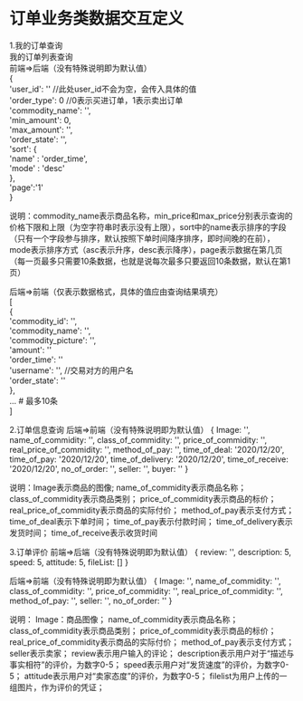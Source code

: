 # 订单业务类数据交互定义  
1.我的订单查询  
我的订单列表查询  
前端=>后端（没有特殊说明即为默认值）  
{  
    'user_id': '' //此处user_id不会为空，会传入具体的值  
    'order_type': 0 //0表示买进订单，1表示卖出订单  
    'commodity_name': '',  
    'min_amount': 0,  
    'max_amount': '',  
    'order_state': '',  
    'sort': {  
        'name' : 'order_time',  
        'mode' : 'desc'  
    },  
    'page':'1'  
}  
  
说明：commodity_name表示商品名称，min_price和max_price分别表示查询的价格下限和上限（为空字符串时表示没有上限），sort中的name表示排序的字段（只有一个字段参与排序，默认按照下单时间降序排序，即时间晚的在前），mode表示排序方式（asc表示升序，desc表示降序），page表示数据在第几页（每一页最多只需要10条数据，也就是说每次最多只要返回10条数据，默认在第1页）  
  
后端=>前端（仅表示数据格式，具体的值应由查询结果填充）  
[  
    {  
        'commodity_id': '',  
        'commodity_name': '',  
        'commodity_picture': '',  
        'amount': ''  
        'order_time': ''  
        'username': '', //交易对方的用户名  
        'order_state': ''  
    },  
    ... # 最多10条  
]  


2.订单信息查询
后端=>前端（没有特殊说明即为默认值）
{
    Image: '',
    name_of_commidity: '',
    class_of_commidity: '',
    price_of_commidity: '',
    real_price_of_commidity: '',
    method_of_pay: '',
    time_of_deal: '2020/12/20',
    time_of_pay: '2020/12/20',
    time_of_delivery: '2020/12/20',
    time_of_receive: '2020/12/20',
    no_of_order: '',
    seller: '',
    buyer: ''
}

说明：Image表示商品的图像;
      name_of_commidity表示商品名称；
      class_of_commidity表示商品类别；
      price_of_commidity表示商品的标价；
      real_price_of_commidity表示商品的实际付价；
      method_of_pay表示支付方式；
      time_of_deal表示下单时间；
      time_of_pay表示付款时间；
      time_of_delivery表示发货时间；
      time_of_receive表示收货时间


3.订单评价
前端=>后端（没有特殊说明即为默认值）
{
    review: '',
    description: 5,
    speed: 5,
    attitude: 5,
    fileList: []
}

后端=>前端（没有特殊说明即为默认值）
{
    Image: '',
    name_of_commidity: '',
    class_of_commidity: '',
    price_of_commidity: '',
    real_price_of_commidity: '',
    method_of_pay: '',
    seller: '',
    no_of_order: ''
}

说明：
    Image：商品图像；
    name_of_commidity表示商品名称；
    class_of_commidity表示商品类别；
    price_of_commidity表示商品的标价；
    real_price_of_commidity表示商品的实际付价；
    method_of_pay表示支付方式；
    seller表示卖家；
    review表示用户输入的评论；
    description表示用户对于“描述与事实相符”的评价，为数字0-5；
    speed表示用户对“发货速度”的评价，为数字0-5；
    attitude表示用户对“卖家态度”的评价，为数字0-5；
    filelist为用户上传的一组图片，作为评价的凭证；
